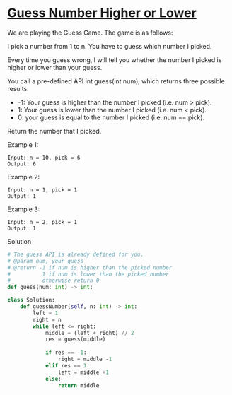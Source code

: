 # [Guess Number Higher or Lower](https://leetcode.com/problems/guess-number-higher-or-lower/)

We are playing the Guess Game. The game is as follows:

I pick a number from 1 to n. You have to guess which number I picked.

Every time you guess wrong, I will tell you whether the number I picked is higher or lower than your guess.

You call a pre-defined API int guess(int num), which returns three possible results:

- -1: Your guess is higher than the number I picked (i.e. num > pick).
- 1: Your guess is lower than the number I picked (i.e. num < pick).
- 0: your guess is equal to the number I picked (i.e. num == pick).

Return the number that I picked.

Example 1:
```
Input: n = 10, pick = 6
Output: 6
```
Example 2:
```
Input: n = 1, pick = 1
Output: 1
```
Example 3:
```
Input: n = 2, pick = 1
Output: 1
```
Solution
```python
# The guess API is already defined for you.
# @param num, your guess
# @return -1 if num is higher than the picked number
#          1 if num is lower than the picked number
#          otherwise return 0
def guess(num: int) -> int:

class Solution:
    def guessNumber(self, n: int) -> int:
        left = 1
        right = n
        while left <= right:
            middle = (left + right) // 2
            res = guess(middle)
            
            if res == -1:
                right = middle -1
            elif res == 1:
                left = middle +1
            else:
                return middle
```